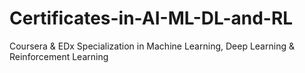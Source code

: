 # Certificates-in-AI-ML-DL-and-RL
Coursera &amp; EDx Specialization in Machine Learning, Deep Learning &amp; Reinforcement Learning
